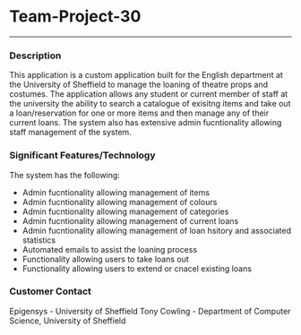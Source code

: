 # Team-Project-30
---

### Description
This application is a custom application built for the English department at the University of Sheffield to manage
the loaning of theatre props and costumes. The application allows any student or current
member of staff at the university the ability to search a catalogue of exisitng items
and take out a loan/reservation for one or more items and then manage any of their current loans. The system also has extensive admin fucntionality allowing staff management of the system.

### Significant Features/Technology
The system has the following:

* Admin fucntionality allowing management of items 
* Admin fucntionality allowing management of colours 
* Admin fucntionality allowing management of categories 
* Admin fucntionality allowing management of current loans 
* Admin fucntionality allowing management of loan hsitory and associated statistics
* Automated emails to assist the loaning process
* Functionality allowing users to take loans out
* Functionality allowing users to extend or cnacel existing loans

### Customer Contact
Epigensys - University of Sheffield
Tony Cowling - Department of Computer Science, University of Sheffield
